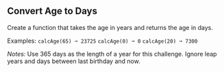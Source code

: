  ## Convert Age to Days

Create a function that takes the age in years and returns the age in days.

Examples:
`calcAge(65) ➞ 23725`
`calcAge(0) ➞ 0`
`calcAge(20) ➞ 7300`

*Notes:*
  Use 365 days as the length of a year for this challenge.
  Ignore leap years and days between last birthday and now.